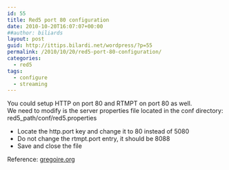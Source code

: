 ```yaml
---
id: 55
title: Red5 port 80 configuration
date: 2010-10-20T16:07:07+00:00
##author: biliards
layout: post
guid: http://ittips.bilardi.net/wordpress/?p=55
permalink: /2010/10/20/red5-port-80-configuration/
categories:
  - red5
tags:
  - configure
  - streaming
---
```

You could setup HTTP on port 80 and RTMPT on port 80 as well.  
We need to modify is the server properties file located in the conf directory: red5_path/conf/red5.properties

  * Locate the http.port key and change it to 80 instead of 5080
  * Do not change the rtmpt.port entry, it should be 8088
  * Save and close the file

Reference: [gregoire.org](http://gregoire.org/2009/01/28/rtmpt-and-red5/)

